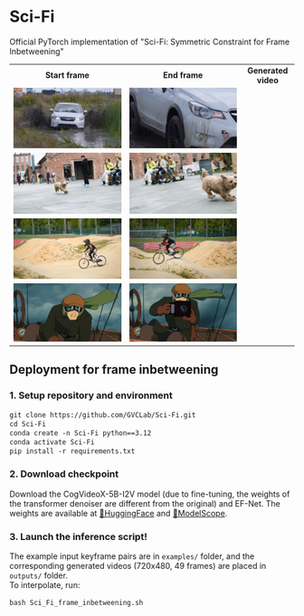 # Sci-Fi
Official PyTorch implementation of "Sci-Fi: Symmetric Constraint for Frame Inbetweening"

<table class="center">
    <tr style="font-weight: bolder;text-align:center;">
        <td>Start frame</td>
        <td>End frame</td>
        <td>Generated video</td>
    </tr>
  	<tr>
	  <td>
	    <img src=example_input_pairs/input_pair1/start.jpg width="720">
	  </td>
	  <td>
	    <img src=example_input_pairs/input_pair1/end.jpg width="720>
	  </td>
	  <td>
     	    <image src=example_output_gifs/result1.gif width="250">
	  </td>
  	</tr>
  	<tr>
	  <td>
	    <img src=example_input_pairs/input_pair2/start.jpg width="720">
	  </td>
	  <td>
	    <img src=example_input_pairs/input_pair2/end.jpg width="720>
	  </td>
	  <td>
     		<image src=example_output_gifs/result2.gif width="720">
	  </td>
  	</tr>
         <tr>
	  <td>
	    <img src=example_input_pairs/input_pair3/start.jpg width="720">
	  </td>
	  <td>
	    <img src=example_input_pairs/input_pair3/end.jpg width="720>
	  </td>
	  <td>
     		<image src=cases/gen_5.gif width="250">
	  </td>
  	</tr>
	<tr>
	  <td>
	    <img src=example_input_pairs/input_pair4/start.jpg width="720">
	  </td>
	  <td>
	    <img src=example_input_pairs/input_pair4/end.jpg width="720>
	  </td>
	  <td>
     		<image src=cases/gen_5.gif width="250">
	  </td>
  	</tr>
</table >

## Deployment for frame inbetweening
### 1. Setup repository and environment
```
git clone https://github.com/GVCLab/Sci-Fi.git
cd Sci-Fi
conda create -n Sci-Fi python==3.12
conda activate Sci-Fi
pip install -r requirements.txt
```
### 2. Download checkpoint
Download the CogVideoX-5B-I2V model (due to fine-tuning, the weights of the transformer denoiser are different from the original) and EF-Net.
The weights are available at [🤗HuggingFace](https://huggingface.co/LiuhanChen/Sci-Fi) and [🤖ModelScope](https://www.modelscope.cn/models/clhxclh/Sci-Fi).

### 3. Launch the inference script!
The example input keyframe pairs are in `examples/` folder, and 
the corresponding generated videos (720x480, 49 frames) are placed in `outputs/` folder.
</br>
To interpolate, run:
```
bash Sci_Fi_frame_inbetweening.sh
```
